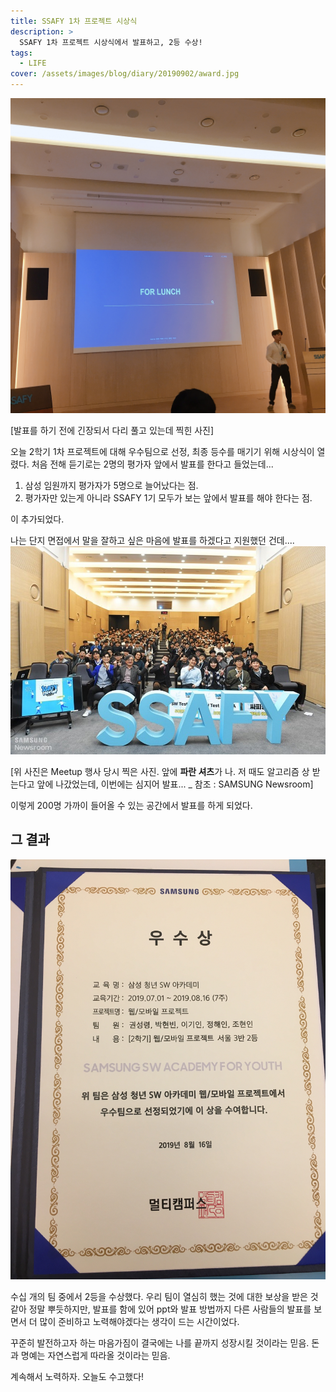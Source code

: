 ```yaml
---
title: SSAFY 1차 프로젝트 시상식
description: >
  SSAFY 1차 프로젝트 시상식에서 발표하고, 2등 수상!
tags:
  - LIFE
cover: /assets/images/blog/diary/20190902/award.jpg
---
```


![발표1](/assets/images/blog/diary/20190902/presentation.jpg)

[발표를 하기 전에 긴장되서 다리 풀고 있는데 찍힌 사진]

오늘 2학기 1차 프로젝트에 대해 우수팀으로 선정, 최종 등수를 매기기 위해 시상식이 열렸다.
처음 전해 듣기로는 2명의 평가자 앞에서 발표를 한다고 들었는데...

1. 삼성 임원까지 평가자가 5명으로 늘어났다는 점.
2. 평가자만 있는게 아니라 SSAFY 1기 모두가 보는 앞에서 발표를 해야 한다는 점.

이 추가되었다.

나는 단지 면접에서 말을 잘하고 싶은 마음에 발표를 하겠다고 지원했던 건데....
![ssafy-0401-10](/assets/images/blog/diary/20190902/ssafy.jpg)

[위 사진은 Meetup 행사 당시 찍은 사진. 앞에 <b>파란 셔츠</b>가 나. 저 때도 알고리즘 상 받는다고 앞에 나갔었는데, 이번에는 심지어 발표... _ 참조 : SAMSUNG Newsroom]

이렇게 200명 가까이 들어올 수 있는 공간에서 발표를 하게 되었다.

## 그 결과

![64122047-7cfd0780-cddb-11e9-82e0-2f52f7c08dbd](/assets/images/blog/diary/20190902/award.jpg)

수십 개의 팀 중에서 2등을 수상했다.
우리 팀이 열심히 했는 것에 대한 보상을 받은 것 같아 정말 뿌듯하지만, 발표를 함에 있어 ppt와 발표 방법까지 다른 사람들의 발표를 보면서 더 많이 준비하고 노력해야겠다는 생각이 드는 시간이었다.

꾸준히 발전하고자 하는 마음가짐이
결국에는 나를 끝까지 성장시킬 것이라는 믿음.
돈과 명예는 자연스럽게 따라올 것이라는 믿음.

계속해서 노력하자.
오늘도 수고했다!